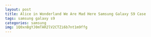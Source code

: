 ```yaml
---
layout: post
title: Alice in Wonderland We Are Mad Here Samsung Galaxy S9 Case
tags: samsung galaxy s9
categories: samsung
img: 1Q0xnBgYJ0mTAR2lV2CTZi6b7nt1m9ffg
---
```

